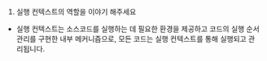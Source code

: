 1. 실행 컨텍스트의 역할을 이야기 해주세요

- 실행 컨텍스트는 소스코드를 실행하는 데 필요한 환경을 제공하고 코드의 실행 순서 관리를 구현한 내부 메커니즘으로, 모든 코드는 실행 컨텍스트를 통해 실행되고 관리됩니다.
